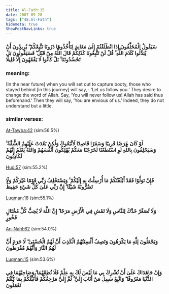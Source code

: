 ```yaml
---
title: Al-Fath:15
date: 2007-09-28
tags: ["48.Al-Fath"]
hidemeta: true 
ShowPostNavLinks: true 
---
```

### سَيَقُولُ الْمُخَلَّفُونَ إِذَا انْطَلَقْتُمْ إِلَىٰ مَغَانِمَ لِتَأْخُذُوهَا ذَرُونَا نَتَّبِعْكُمْ ۖ يُرِيدُونَ أَنْ يُبَدِّلُوا كَلَامَ اللَّهِ ۚ قُلْ لَنْ تَتَّبِعُونَا كَذَٰلِكُمْ قَالَ اللَّهُ مِنْ قَبْلُ ۖ فَسَيَقُولُونَ بَلْ تَحْسُدُونَنَا ۚ بَلْ كَانُوا لَا يَفْقَهُونَ إِلَّا قَلِيلًا
### meaning: 
[In the near future] when you will set out to capture booty, those who stayed behind [in this journey] will say, : ‘Let us follow you.’ They desire to change the word of Allah. Say, ‘You will never follow us! Allah has said thus beforehand.’ Then they will say, ‘You are envious of us.’ Indeed, they do not understand but a little.
### similar verses: 

[At-Tawba:42](/9/42) (sim:56.5%)

### لَوْ كَانَ عَرَضًا قَرِيبًا وَسَفَرًا قَاصِدًا لَاتَّبَعُوكَ وَلَٰكِنْ بَعُدَتْ عَلَيْهِمُ الشُّقَّةُ ۚ وَسَيَحْلِفُونَ بِاللَّهِ لَوِ اسْتَطَعْنَا لَخَرَجْنَا مَعَكُمْ يُهْلِكُونَ أَنْفُسَهُمْ وَاللَّهُ يَعْلَمُ إِنَّهُمْ لَكَاذِبُونَ

[Hud:57](/11/57) (sim:55.2%)

### فَإِنْ تَوَلَّوْا فَقَدْ أَبْلَغْتُكُمْ مَا أُرْسِلْتُ بِهِ إِلَيْكُمْ ۚ وَيَسْتَخْلِفُ رَبِّي قَوْمًا غَيْرَكُمْ وَلَا تَضُرُّونَهُ شَيْئًا ۚ إِنَّ رَبِّي عَلَىٰ كُلِّ شَيْءٍ حَفِيظٌ

[Luqman:18](/31/18) (sim:55.1%)

### وَلَا تُصَعِّرْ خَدَّكَ لِلنَّاسِ وَلَا تَمْشِ فِي الْأَرْضِ مَرَحًا ۖ إِنَّ اللَّهَ لَا يُحِبُّ كُلَّ مُخْتَالٍ فَخُورٍ

[An-Nahl:62](/16/62) (sim:54.0%)

### وَيَجْعَلُونَ لِلَّهِ مَا يَكْرَهُونَ وَتَصِفُ أَلْسِنَتُهُمُ الْكَذِبَ أَنَّ لَهُمُ الْحُسْنَىٰ ۖ لَا جَرَمَ أَنَّ لَهُمُ النَّارَ وَأَنَّهُمْ مُفْرَطُونَ

[Luqman:15](/31/15) (sim:53.6%)

### وَإِنْ جَاهَدَاكَ عَلَىٰ أَنْ تُشْرِكَ بِي مَا لَيْسَ لَكَ بِهِ عِلْمٌ فَلَا تُطِعْهُمَا ۖ وَصَاحِبْهُمَا فِي الدُّنْيَا مَعْرُوفًا ۖ وَاتَّبِعْ سَبِيلَ مَنْ أَنَابَ إِلَيَّ ۚ ثُمَّ إِلَيَّ مَرْجِعُكُمْ فَأُنَبِّئُكُمْ بِمَا كُنْتُمْ تَعْمَلُونَ
